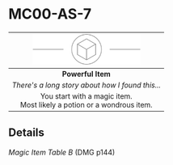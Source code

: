 # MC00-AS-7

| <img src="../../images/card-icons/d6.png" height="60" /> |
|:---:|
| **Powerful Item** |
| *There's a long story about how I found this...* |
| You start with a magic item.<br>Most likely a potion or a wondrous item. |

## Details

*Magic Item Table B* (DMG p144)
